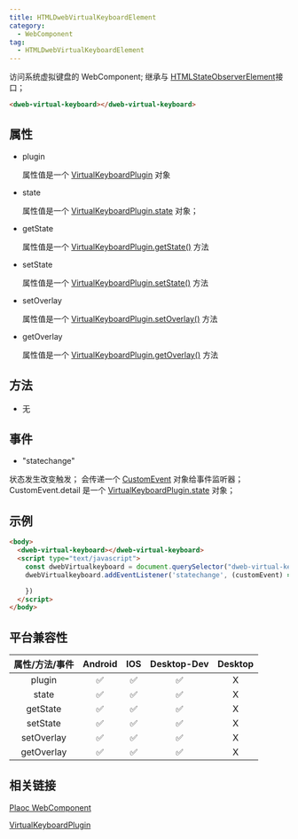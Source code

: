 ```yaml
---
title: HTMLDwebVirtualKeyboardElement
category:
  - WebComponent
tag:
  - HTMLDwebVirtualKeyboardElement
---
```


访问系统虚拟键盘的 WebComponent;
继承与 [HTMLStateObserverElement](../state-observer/index.md)接口；


```html
<dweb-virtual-keyboard></dweb-virtual-keyboard>
```

## 属性

  - plugin

    属性值是一个 [VirtualKeyboardPlugin](../../plugin/virtual-keyboard/index.md) 对象

  - state

    属性值是一个 [VirtualKeyboardPlugin.state](../../plugin//virtual-keyboard/state.md) 对象；

  - getState

    属性值是一个 [VirtualKeyboardPlugin.getState()](../../plugin/virtual-keyboard/get-state.md) 方法

  - setState

    属性值是一个 [VirtualKeyboardPlugin.setState()](../../plugin/virtual-keyboard/set-state.md) 方法

  - setOverlay

    属性值是一个 [VirtualKeyboardPlugin.setOverlay()](../../plugin/virtual-keyboard/set-overlay.md) 方法

  - getOverlay

    属性值是一个 [VirtualKeyboardPlugin.getOverlay()](../../plugin/virtual-keyboard/get-overlay.md) 方法

## 方法

  - 无

## 事件

  - "statechange"

  状态发生改变触发；
  会传递一个 [CustomEvent](https://developer.mozilla.org/zh-CN/docs/Web/API/CustomEvent/CustomEvent) 对象给事件监听器；
  CustomEvent.detail 是一个 [VirtualKeyboardPlugin.state](../../plugin//virtual-keyboard/state.md) 对象；


## 示例
  ```html
  <body>
    <dweb-virtual-keyboard></dweb-virtual-keyboard>
    <script type="text/javascript">
      const dwebVirtualkeyboard = document.querySelector("dweb-virtual-keyboard");
      dwebVirtualkeyboard.addEventListener('statechange', (customEvent) => {

      })
    </script>
  </body>
  ```


## 平台兼容性

| 属性/方法/事件 | Android | IOS | Desktop-Dev | Desktop |
|:------------:|:-------:|:---:|:-----------:|:-------:|
| plugin       | ✅      | ✅  | ✅           | X       |
| state        | ✅      | ✅  | ✅          | X       |
| getState     | ✅      | ✅  | ✅          | X       |
| setState     | ✅      | ✅  | ✅          | X       |
| setOverlay   | ✅      | ✅  | ✅          | X       |
| getOverlay   | ✅      | ✅  | ✅          | X       |

## 相关链接

  [Plaoc WebComponent](../index.md)

  [VirtualKeyboardPlugin](../../plugin/virtual-keyboard/index.md)


